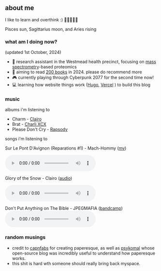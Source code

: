 ## about me

I like to learn and overthink :) 🏳️‍⚧️🧡🤍🩷

Pisces sun, Sagittarius moon, and Aries rising
### what am I doing now?
(updated 1st October, 2024)

- 🔬 research assistant in the Westmead health precinct, focusing on [mass spectrometry](https://www.ncbi.nlm.nih.gov/books/NBK589702/)-based proteomics
- 📖 aiming to read [200 books](https://app.thestorygraph.com/stats/tessaract?year=2024) in 2024. please do recommend more
- 🎮 currently playing through Cyberpunk 2077 for the second time now!
- 💻 learning how website things work ([Hugo](https://gohugo.io), [Vercel](https://vercel.com/) ) to build this blog

### music
albums i'm listening to
 - Charm - [Clairo](https://clairo.com)
 - Brat - [Charli XCX](https://www.charlixcx.com)
 - Please Don't Cry - [Rapsody](https://twitter.com/rapsody)

songs i'm listening to

Sur Le Pont D'Avignon (Reparations #1) - Mach-Hommy ([mv](https://www.youtube.com/watch?v=_A6ApDZkdzc))

<audio controls>
  <source src="SurLePontDAvignon.mp3" type="audio/mpeg">
Your browser does not support the audio element.
</audio>

Glory of the Snow - Clairo ([audio](https://www.youtube.com/watch?v=0h5MQIxutNU))

<audio controls>
  <source src="GloryOfTheSnow.mp3" type="audio/mpeg">
Your browser does not support the audio element.
</audio>

Don't Put Anything on The Bible - JPEGMAFIA ([bandcamp](https://jpegmafia.bandcamp.com/album/i-lay-down-my-life-for-you))
<audio controls>
  <source src="ILayDownMyLifeForYou.mp3" type="audio/mpeg">
Your browser does not support the audio element.
</audio>

### random musings
- credit to [capnfabs](https://github.com/capnfabs/paperesque) for creating paperesque, as well as [psykomal](https://github.com/psykomal) whose open-source blog was incredibly useful to understand how paperesque works.
- this shit is hard wth someone should really bring back myspace.
